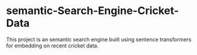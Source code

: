 # semantic-Search-Engine-Cricket-Data
This project is an semantic search engine built using sentence transformers for embedding on recent cricket data.
